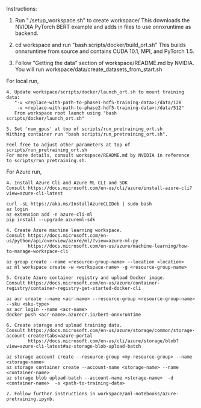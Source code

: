 Instructions:

1. Run "./setup_workspace.sh" to create workspace/
This downloads the NVIDIA PyTorch BERT example and adds in files to use onnxruntime as backend.

2. cd workspace and run "bash scripts/docker/build_ort.sh"
This builds onnxruntime from source and contains CUDA 10.1, MPI, and PyTorch 1.5.

3. Follow "Getting the data" section of workspace/README.md by NVIDIA.
You will run workspace/data/create_datasets_from_start.sh

For local run,

    4. Update workspace/scripts/docker/launch_ort.sh to mount training data:
       "-v <replace-with-path-to-phase1-hdf5-training-data>:/data/128 
        -v <replace-with-path-to-phase2-hdf5-training-data>:/data/512"
       From workspace root launch using "bash scripts/docker/launch_ort.sh"

    5. Set 'num_gpus' at top of scripts/run_pretraining_ort.sh
    Withing container run "bash scripts/run_pretraining_ort.sh".

    Feel free to adjust other parameters at top of scripts/run_pretraining_ort.sh
    For more details, consult workspace/README.md by NVIDIA in reference to scripts/run_pretraining.sh.

For Azure run,

    4. Install Azure Cli and Azure ML CLI and SDK
    Consult https://docs.microsoft.com/en-us/cli/azure/install-azure-cli?view=azure-cli-latest

    curl -sL https://aka.ms/InstallAzureCLIDeb | sudo bash
    az login
    az extension add -n azure-cli-ml
    pip install --upgrade azureml-sdk

    4. Create Azure machine learning workspace.
    Consult https://docs.microsoft.com/en-us/python/api/overview/azure/ml/?view=azure-ml-py
            https://docs.microsoft.com/en-us/azure/machine-learning/how-to-manage-workspace-cli

    az group create --name <resource-group-name> --location <location>
    az ml workspace create -w <workspace-name> -g <resource-group-name>

    5. Create Azure container registry and upload Docker image.
    Consult https://docs.microsoft.com/en-us/azure/container-registry/container-registry-get-started-docker-cli

    az acr create --name <acr-name> --resource-group <resource-group-name> --sku <sku-type>
    az acr login --name <acr-name>
    docker push <acr-name>.azurecr.io/bert-onnxruntime

    6. Create storage and upload training data.
    Consult https://docs.microsoft.com/en-us/azure/storage/common/storage-account-create?tabs=azure-portal
            https://docs.microsoft.com/en-us/cli/azure/storage/blob?view=azure-cli-latest#az-storage-blob-upload-batch

    az storage account create --resource-group <my-resource-group> --name <storage-name>
    az storage container create --account-name <storage-name> --name <container-name>
    az storage blob upload-batch --account-name <storage-name>  -d <container-name>  -s <path-to-training-data>

    7. Follow further instructions in workspace/aml-notebooks/azure-pretraining.ipynb.